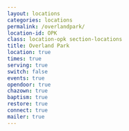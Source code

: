 ```yaml
---
layout: locations
categories: locations
permalink: /overlandpark/
location-id: OPK
class: location-opk section-locations
title: Overland Park
location: true
times: true
serving: true
switch: false
events: true
opendoor: true
chazown: true
baptism: true
restore: true
connect: true
mailer: true
---
```

